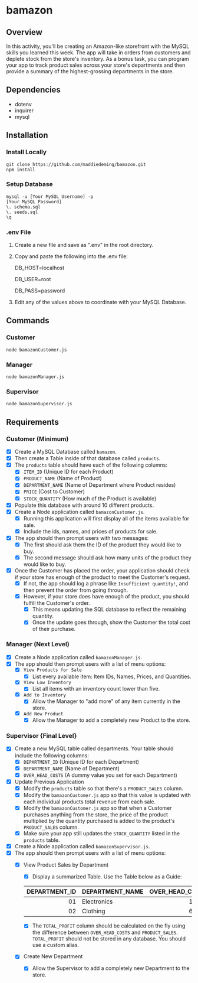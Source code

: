 # bamazon
## Overview
In this activity, you'll be creating an Amazon-like storefront with the MySQL skills you learned this week. The app will take in orders from customers and deplete stock from the store's inventory. As a bonus task, you can program your app to track product sales across your store's departments and then provide a summary of the highest-grossing departments in the store.
## Dependencies
* dotenv
* inquirer
* mysql
## Installation
### Install Locally
```
git clone https://github.com/maddiedeming/bamazon.git
npm install
```
### Setup Database
```
mysql -u [Your MySQL Username] -p
[Your MySQL Password]
\. schema.sql
\. seeds.sql
\q
```
### .env File
1. Create a new file and save as ".env" in the root directory.
2. Copy and paste the following into the .env file:

    DB_HOST=localhost

    DB_USER=root

    DB_PASS=password
3. Edit any of the values above to coordinate with your MySQL Database.
## Commands
### Customer
```
node bamazonCustomer.js
```
### Manager
```
node bamazonManager.js
```
### Supervisor
```
node bamazonSupervisor.js
```
## Requirements
### Customer (Minimum)
- [x] Create a MySQL Database called `bamazon`.
- [x] Then create a Table inside of that database called `products`.
- [x] The `products` table should have each of the following columns:
  - [x] `ITEM_ID` (Unique ID for each Product)
  - [x] `PRODUCT_NAME` (Name of Product)
  - [x] `DEPARTMENT_NAME` (Name of Department where Product resides)
  - [x] `PRICE` (Cost to Customer)
  - [x] `STOCK_QUANTITY` (How much of the Product is available)
- [x] Populate this database with around 10 different products.
- [x] Create a Node application called `bamazonCustomer.js`. 
  - [x] Running this application will first display all of the items available for sale. 
  - [x] Include the ids, names, and prices of products for sale.
- [x] The app should then prompt users with two messages:
  - [x] The first should ask them the ID of the product they would like to buy.
  - [x] The second message should ask how many units of the product they would like to buy.
- [x] Once the Customer has placed the order, your application should check if your store has enough of the product to meet the Customer's request.
  - [x] If not, the app should log a phrase like `Insufficient quantity!`, and then prevent the order from going through.
  - [x] However, if your store does have enough of the product, you should fulfill the Customer's order.
    - [x] This means updating the SQL database to reflect the remaining quantity.
    - [x] Once the update goes through, show the Customer the total cost of their purchase.
### Manager (Next Level)
- [x] Create a Node application called `bamazonManager.js`.
- [x] The app should then prompt users with a list of menu options:
  - [x] `View Products for Sale`
    - [x] List every available item: Item IDs, Names, Prices, and Quantities.
  - [x] `View Low Inventory`
    - [x] List all items with an inventory count lower than five.
  - [x] `Add to Inventory`
    - [x] Allow the Manager to "add more" of any item currently in the store.
  - [x] `Add New Product`
    - [x] Allow the Manager to add a completely new Product to the store.
### Supervisor {Final Level}
- [x] Create a new MySQL table called departments. Your table should include the following columns:
  - [x] `DEPARTMENT_ID` (Unique ID for each Department)
  - [x] `DEPARTMENT_NAME` (Name of Department)
  - [x] `OVER_HEAD_COSTS` (A dummy value you set for each Department)
- [x] Update Previous Application
  - [x] Modify the `products` table so that there's a `PRODUCT_SALES` column.
  - [x] Modify the `bamazonCustomer.js` app so that this value is updated with each individual products total revenue from each sale.
  - [x] Modify the `bamazonCustomer.js` app so that when a Customer purchases anything from the store, the price of the product multiplied by the quantity purchased is added to the product's `PRODUCT_SALES` column.
  - [x] Make sure your app still updates the `STOCK_QUANTITY` listed in the `products` table.
- [x] Create a Node application called `bamazonSupervisor.js`. 
- [x] The app should then prompt users with a list of menu options:
  - [x] View Product Sales by Department
    - [x] Display a summarized Table. Use the Table below as a Guide:

    | DEPARTMENT_ID   | DEPARTMENT_NAME   | OVER_HEAD_COSTS   | PRODUCT_SALES   | TOTAL_PROFIT   |
    | --------------: | ----------------- | -----------------:| --------------: | --------------:|
    | 01              | Electronics       | 10000             | 20000           | 10000          |
    | 02              | Clothing          | 60000             | 100000          | 40000          |

    - [x] The `TOTAL_PROFIT` column should be calculated on the fly using the difference between `OVER_HEAD_COSTS` and `PRODUCT_SALES`. `TOTAL_PROFIT` should not be stored in any database. You should use a custom alias.
  - [x] Create New Department
      - [x] Allow the Supervisor to add a completely new Department to the store.
